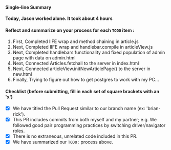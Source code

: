 #### Single-line Summary
**Today, Jason worked alone. It took about 4 hours**

#### Reflect and summarize on your process for each `TODO` item :  
  1. First, Completed IIFE wrap and method chaining in article.js
  2. Next, Completed IIFE wrap and handlebar.compile in articleView.js
  3. Next, Completed handlebars functionality and fixed population of admin page with data on admin.html
  4. Next, Connected Articles.fetchall to the server in index.html
  5. Next, Connected articleView.initNewArticlePage() to the server in new.html
  3. Finally, Trying to figure out how to get postgres to work with my PC...

#### Checklist (before submitting, fill in each set of square brackets with an 'x')
- [x] We have titled the Pull Request similar to our branch name (ex: 'brian-rick'). 
- [x] This PR includes commits from both myself and my partner; e.g. We followed good pair programming practices by switching driver/navigator roles.
- [x] There is no extraneous, unrelated code included in this PR.
- [x] We have summarized our `TODO:` process above.

